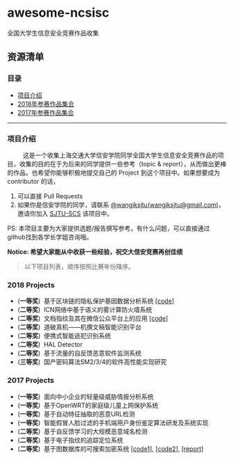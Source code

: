 # awesome-ncsisc
全国大学生信息安全竞赛作品收集

## 资源清单

### 目录

* [项目介绍](#项目介绍)
* [2018年参赛作品集合](#2018-projects)
* [2017年参赛作品集合](#2017-projects)
---

### 项目介绍

&emsp; &emsp; 这是一个收集上海交通大学信安学院同学全国大学生信息安全竞赛作品的项目，收集的目的在于为后来的同学提供一些参考（topic & report），从而做出更棒的作品。也希望你能够积极地提交自己的 Project 到这个项目中。如果想要成为 contributor 的话，

1. 可以直接 Pull Requests
2. 如果你是信安学院的同学，请联系 [@wangjksjtu(wangjksjtu@gmail.com)](https://github.com/wangjksjtu)，邀请你加入 [SJTU-SCS](https://github.com/SJTU-SCS) 该项目中。

PS: 本项目主要为大家提供选题/报告撰写参考。有什么问题，可以直接通过github找到各学长学姐咨询哦。

**Notice: 希望大家能从中收获一些经验，祝交大信安竞赛再创佳绩**

> 以下项目列表，顺序按照比赛年份降序。

### 2018 Projects
* (__一等奖__)&nbsp; 基于区块链的隐私保护基因数据分析系统 [[code]](https://github.com/lengyijun/gene)
* (__二等奖__)&nbsp; ICN网络中基于语义的雾计算防火墙系统
* (__二等奖__)&nbsp; 文档指纹及其在微信公众平台上的应用 [[code]](https://github.com/zhengjilai/Document-Fingerprint)
* (__二等奖__)&nbsp; 道破真机——机撰文稿智能识别平台
* (__二等奖__)&nbsp; 便携式智能逃犯识别系统
* (__二等奖__)&nbsp; HAL Detector
* (__二等奖__)&nbsp; 基于流量的自反馈恶意软件监测系统
* (__三等奖__)&nbsp; 国产密码算法SM2/3/4的软件高性能实现研究

### 2017 Projects
* (__一等奖__)&nbsp; 面向中小企业的轻量级威胁情报分析系统 
* (__一等奖__)&nbsp; 基于OpenWRT的家庭级儿童上网保护系统
* (__一等奖__)&nbsp; 基于自动特征抽取的恶意URL检测
* (__一等奖__)&nbsp; 智能假冒人脸过滤的手机端用户身份鉴定算法研发及系统实现
* (__二等奖__)&nbsp; 基于自反馈学习的大规模恶意域名检测
* (__二等奖__)&nbsp; 基于电子指纹的追踪定位系统
* (__二等奖__)&nbsp; 基于图数据库的可搜索加密系统
[[code1]](https://github.com/wangjksjtu/DSSE-GraphDB), [[code2]](https://github.com/lengyijun/xingan), [[report]](https://github.com/wangjksjtu/DSSE-GraphDB/blob/master/docs/%E5%9F%BA%E4%BA%8E%E5%9B%BE%E6%95%B0%E6%8D%AE%E5%BA%93%E7%9A%84%E5%8F%AF%E6%90%9C%E7%B4%A2%E5%8A%A0%E5%AF%86%E7%B3%BB%E7%BB%9F.pdf)


